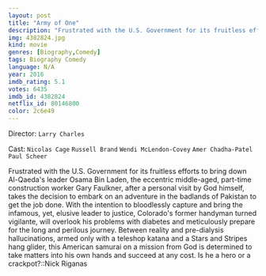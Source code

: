 ```yaml
---
layout: post
title: "Army of One"
description: "Frustrated with the U.S. Government for its fruitless efforts to bring down Al-Qaeda's leader Osama Bin Laden, the eccentric middle-aged, part-time construction worker Gary Faulkner, after a personal visit by God himself, takes the decision to embark on an adventure in the badlands of Pakistan to get the job done. With the intention to bloodlessly capture and bring the infamous, yet, elusive leader to justice, Colorado's.."
img: 4382824.jpg
kind: movie
genres: [Biography,Comedy]
tags: Biography Comedy 
language: N/A
year: 2016
imdb_rating: 5.1
votes: 6435
imdb_id: 4382824
netflix_id: 80146800
color: 2c6e49
---
```

Director: `Larry Charles`  

Cast: `Nicolas Cage` `Russell Brand` `Wendi McLendon-Covey` `Amer Chadha-Patel` `Paul Scheer` 

Frustrated with the U.S. Government for its fruitless efforts to bring down Al-Qaeda's leader Osama Bin Laden, the eccentric middle-aged, part-time construction worker Gary Faulkner, after a personal visit by God himself, takes the decision to embark on an adventure in the badlands of Pakistan to get the job done. With the intention to bloodlessly capture and bring the infamous, yet, elusive leader to justice, Colorado's former handyman turned vigilante, will overlook his problems with diabetes and meticulously prepare for the long and perilous journey. Between reality and pre-dialysis hallucinations, armed only with a teleshop katana and a Stars and Stripes hang glider, this American samurai on a mission from God is determined to take matters into his own hands and succeed at any cost. Is he a hero or a crackpot?::Nick Riganas